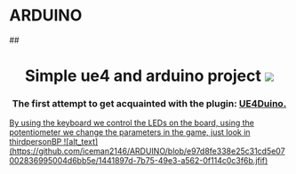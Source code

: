 # ARDUINO
##<h1 align="center"> Simple ue4 and arduino project
<img src="https://github.com/blackcater/blackcater/raw/main/images/Hi.gif" height="32"/></h1>
<h3 align="center">The first attempt to get acquainted with the plugin: <a href="https://github.com/RVillani/UE4Duino" target="_blank"> UE4Duino.</h3>
By using the keyboard we control the LEDs on the board, using the potentiometer we change the parameters in the game, just look in thirdpersonBP
![alt_text](https://github.com/iceman2146/ARDUINO/blob/e97d8fe338e25c31cd5e07002836995004d6bb5e/1441897d-7b75-49e3-a562-0f114c0c3f6b.jfif)
